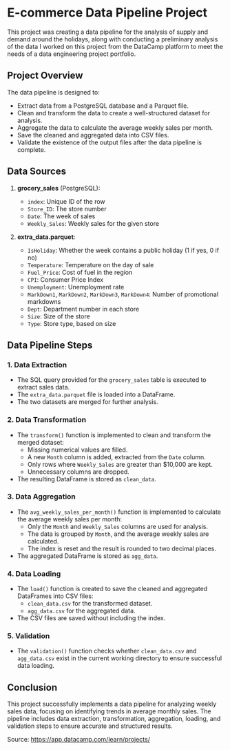 # E-commerce Data Pipeline Project 
This project was creating a data pipeline for the analysis of supply and demand around the holidays, along with conducting a preliminary analysis of the data
I worked on this project from the DataCamp platform to meet the needs of a data engineering project portfolio.

## Project Overview
The data pipeline is designed to:
- Extract data from a PostgreSQL database and a Parquet file.
- Clean and transform the data to create a well-structured dataset for analysis.
- Aggregate the data to calculate the average weekly sales per month.
- Save the cleaned and aggregated data into CSV files.
- Validate the existence of the output files after the data pipeline is complete.

## Data Sources

1. **grocery_sales** (PostgreSQL):
   - `index`: Unique ID of the row
   - `Store_ID`: The store number
   - `Date`: The week of sales
   - `Weekly_Sales`: Weekly sales for the given store
   
2. **extra_data.parquet**:
   - `IsHoliday`: Whether the week contains a public holiday (1 if yes, 0 if no)
   - `Temperature`: Temperature on the day of sale
   - `Fuel_Price`: Cost of fuel in the region
   - `CPI`: Consumer Price Index
   - `Unemployment`: Unemployment rate
   - `MarkDown1`, `MarkDown2`, `MarkDown3`, `MarkDown4`: Number of promotional markdowns
   - `Dept`: Department number in each store
   - `Size`: Size of the store
   - `Type`: Store type, based on size

## Data Pipeline Steps

### 1. Data Extraction
- The SQL query provided for the `grocery_sales` table is executed to extract sales data.
- The `extra_data.parquet` file is loaded into a DataFrame.
- The two datasets are merged for further analysis.

### 2. Data Transformation
- The `transform()` function is implemented to clean and transform the merged dataset:
  - Missing numerical values are filled.
  - A new `Month` column is added, extracted from the `Date` column.
  - Only rows where `Weekly_Sales` are greater than $10,000 are kept.
  - Unnecessary columns are dropped.
- The resulting DataFrame is stored as `clean_data`.

### 3. Data Aggregation
- The `avg_weekly_sales_per_month()` function is implemented to calculate the average weekly sales per month:
  - Only the `Month` and `Weekly_Sales` columns are used for analysis.
  - The data is grouped by `Month`, and the average weekly sales are calculated.
  - The index is reset and the result is rounded to two decimal places.
- The aggregated DataFrame is stored as `agg_data`.

### 4. Data Loading
- The `load()` function is created to save the cleaned and aggregated DataFrames into CSV files:
  - `clean_data.csv` for the transformed dataset.
  - `agg_data.csv` for the aggregated data.
- The CSV files are saved without including the index.

### 5. Validation
- The `validation()` function checks whether `clean_data.csv` and `agg_data.csv` exist in the current working directory to ensure successful data loading.

## Conclusion

This project successfully implements a data pipeline for analyzing weekly sales data, focusing on identifying trends in average monthly sales. The pipeline includes data extraction, transformation, aggregation, loading, and validation steps to ensure accurate and structured results.



Source: https://app.datacamp.com/learn/projects/
